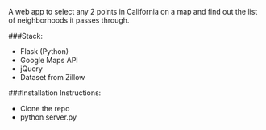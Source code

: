 A web app to select any 2 points in California on a map and find out the list of neighborhoods it passes through.

###Stack:
- Flask (Python)
- Google Maps API
- jQuery
- Dataset from Zillow

###Installation Instructions:
- Clone the repo
- python server.py
